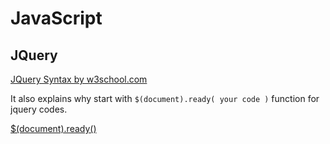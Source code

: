 # JavaScript
## JQuery
[JQuery Syntax by w3school.com](https://www.w3schools.com/jquery/jquery_syntax.asp)

It also explains why start with `$(document).ready( your code )` function for jquery codes.

[$(document).ready()](https://learn.jquery.com/using-jquery-core/document-ready/)

